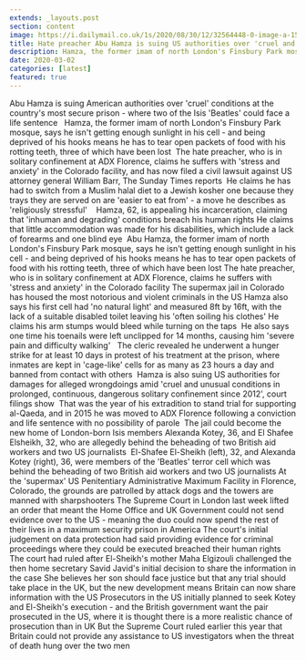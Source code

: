 ```yaml
---
extends: _layouts.post
section: content
image: https://i.dailymail.co.uk/1s/2020/08/30/12/32564448-0-image-a-159_1598787653928.jpg 
title: Hate preacher Abu Hamza is suing US authorities over 'cruel and degrading' conditions in prison 
description: Hamza, the former imam of north London's Finsbury Park mosque, says he isn't getting enough sunlight in his cell - and being deprived of his hooks means he has to tear open packets of food with teeth 
date: 2020-03-02 
categories: [latest] 
featured: true 
--- 
```

Abu Hamza is suing American authorities over 'cruel' conditions at the country's most secure prison - where two of the Isis 'Beatles' could face a life sentence  
Hamza, the former imam of north London's Finsbury Park mosque, says he isn't getting enough sunlight in his cell - and being deprived of his hooks means he has to tear open packets of food with his rotting teeth, three of which have been lost 
The hate preacher, who is in solitary confinement at ADX Florence, claims he suffers with 'stress and anxiety' in the Colorado facility, and has now filed a civil lawsuit against US attorney general William Barr, The Sunday Times reports 
He claims he has had to switch from a Muslim halal diet to a Jewish kosher one because they trays they are served on are 'easier to eat from' - a move he describes as 'religiously stressful'   
Hamza, 62, is appealing his incarceration, claiming that 'inhuman and degrading' conditions breach his human rights
He claims that little accommodation was made for his disabilities, which include a lack of forearms and one blind eye 
Abu Hamza, the former imam of north London's Finsbury Park mosque, says he isn't getting enough sunlight in his cell - and being deprived of his hooks means he has to tear open packets of food with his rotting teeth, three of which have been lost
The hate preacher, who is in solitary confinement at ADX Florence, claims he suffers with 'stress and anxiety' in the Colorado facility
The supermax jail in Colorado has housed the most notorious and violent criminals in the US
Hamza also says his first cell had 'no natural light' and measured 8ft by 16ft, with the lack of a suitable disabled toilet leaving his 'often soiling his clothes' He claims his arm stumps would bleed while turning on the taps 
He also says one time his toenails were left unclipped for 14 months, causing him 'severe pain and difficulty walking'  
The cleric revealed he underwent a hunger strike for at least 10 days in protest of his treatment at the prison, where inmates are kept in 'cage-like' cells for as many as 23 hours a day and banned from contact with others 
Hamza is also suing US authorities for damages for alleged wrongdoings amid 'cruel and unusual conditions in prolonged, continuous, dangerous solitary confinement since 2012', court filings show 
That was the year of his extradition to stand trial for supporting al-Qaeda, and in 2015 he was moved to ADX Florence following a conviction and life sentence with no possibility of parole 
The jail could become the new home of London-born Isis members Alexanda Kotey, 36, and El Shafee Elsheikh, 32, who are allegedly behind the beheading of two British aid workers and two US journalists 
El-Shafee El-Sheikh (left), 32, and Alexanda Kotey (right), 36, were members of the 'Beatles' terror cell which was behind the beheading of two British aid workers and two US journalists
At the 'supermax' US Penitentiary Administrative Maximum Facility in Florence, Colorado, the grounds are patrolled by attack dogs and the towers are manned with sharpshooters
The Supreme Court in London last week lifted an order that meant the Home Office and UK Government could not send evidence over to the US - meaning the duo could now spend the rest of their lives in a maximum security prison in America
The court's initial judgement on data protection had said providing evidence for criminal proceedings where they could be executed breached their human rights
The court had ruled after El-Sheikh's mother Maha Elgizouli challenged the then home secretary Savid Javid's initial decision to share the information in the case
She believes her son should face justice but that any trial should take place in the UK, but the new development means Britain can now share information with the US
Prosecutors in the US initially planned to seek Kotey and El-Sheikh's execution - and the British government want the pair prosecuted in the US, where it is thought there is a more realistic chance of prosecution than in UK
But the Supreme Court ruled earlier this year that Britain could not provide any assistance to US investigators when the threat of death hung over the two men  
